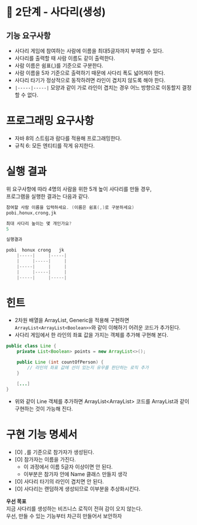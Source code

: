 # 🚀 2단계 - 사다리(생성)
## 기능 요구사항

* 사다리 게임에 참여하는 사람에 이름을 최대5글자까지 부여할 수 있다.    
* 사다리를 출력할 때 사람 이름도 같이 출력한다.   
* 사람 이름은 쉼표(,)를 기준으로 구분한다.     
* 사람 이름을 5자 기준으로 출력하기 때문에 사다리 폭도 넓어져야 한다.
* 사다리 타기가 정상적으로 동작하려면 라인이 겹치지 않도록 해야 한다.
* `|-----|-----|` 모양과 같이 가로 라인이 겹치는 경우 어느 방향으로 이동할지 결정할 수 없다.  
  
# 프로그래밍 요구사항    
* 자바 8의 스트림과 람다를 적용해 프로그래밍한다.   
* 규칙 6: 모든 엔티티를 작게 유지한다.   

# 실행 결과
위 요구사항에 따라 4명의 사람을 위한 5개 높이 사다리를 만들 경우,        
프로그램을 실행한 결과는 다음과 같다.    

```java
참여할 사람 이름을 입력하세요. (이름은 쉼표(,)로 구분하세요)
pobi,honux,crong,jk

최대 사다리 높이는 몇 개인가요?
5

실행결과

pobi  honux crong   jk
    |-----|     |-----|
    |     |-----|     |
    |-----|     |     |
    |     |-----|     |
    |-----|     |-----|
```

# 힌트
* 2차원 배열을 ArrayList, Generic을 적용해 구현하면 `ArrayList<ArrayList<Boolean>>`와 같이 이해하기 어려운 코드가 추가된다.
* 사다리 게임에서 한 라인의 좌표 값을 가지는 객체를 추가해 구현해 본다.        

```java
public class Line {
    private List<Boolean> points = new ArrayList<>();

    public Line (int countOfPerson) {
        // 라인의 좌표 값에 선이 있는지 유무를 판단하는 로직 추가
    }

    [...]
}
```
* 위와 같이 Line 객체를 추가하면 ArrayList<ArrayList<Boolean>> 코드를 ArrayList<Line>과 같이 구현하는 것이 가능해 진다.   
  
# 구현 기능 명세서    
* [O] `,`를 기준으로 참가자가 생성된다.     
* [O] 참가자는 이름을 가진다.      
  * 이 과정에서 이름 5글자 이상이면 안 된다.    
  * 이부분은 참가자 안에 Name 클래스 만들지 생각  
* [O] 사다리 타기의 라인이 겹치면 안 된다.   
* [O] 사다리는 랜덤하게 생성되므로 이부분을 추상화시킨다.  

**우선 목표**  
지금 사다리를 생성하는 비즈니스 로직이 전혀 감이 오지 않는다.     
우선, 만들 수 있는 기능부터 차근히 만들어서 보안하자     
   